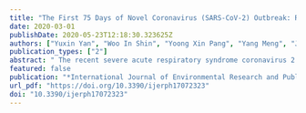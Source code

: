 ```yaml
---
title: "The First 75 Days of Novel Coronavirus (SARS-CoV-2) Outbreak: Recent Advances, Prevention, and Treatment"
date: 2020-03-01
publishDate: 2020-05-23T12:18:30.323625Z
authors: ["Yuxin Yan", "Woo In Shin", "Yoong Xin Pang", "Yang Meng", "Jianchen Lai", "Chong You", "Haitao Zhao", "Edward Lester", "Tao Wu", "Cheng Heng Pang"]
publication_types: ["2"]
abstract: " The recent severe acute respiratory syndrome coronavirus 2 (SARS-CoV-2, previously known as 2019-nCoV) outbreak has engulfed an unprepared world amidst a festive season. The zoonotic SARS-CoV-2, believed to have originated from infected bats, is the seventh member of enveloped RNA coronavirus. Specifically, the overall genome sequence of the SARS-CoV-2 is 96.2% identical to that of bat coronavirus termed BatCoV RaTG13. Although the current mortality rate of 2% is significantly lower than that of SARS (9.6%) and Middle East respiratory syndrome (MERS) (35%), SARS-CoV-2 is highly contagious and transmissible from human to human with an incubation period of up to 24 days. Some statistical studies have shown that, on average, one infected patient may lead to a subsequent 5.7 confirmed cases. Since the first reported case of coronavirus disease 2019 (COVID-19) caused by the SARS-CoV-2 on December 1, 2019, in Wuhan, China, there has been a total of 60,412 confirmed cases with 1370 fatalities reported in 25 different countries as of February 13, 2020. The outbreak has led to severe impacts on social health and the economy at various levels. This paper is a review of the significant, continuous global effort that was made to respond to the outbreak in the first 75 days. Although no vaccines have been discovered yet, a series of containment measures have been implemented by various governments, especially in China, in the effort to prevent further outbreak, whilst various medical treatment approaches have been used to successfully treat infected patients. On the basis of current studies, it would appear that the combined antiviral treatment has shown the highest success rate. This review aims to critically summarize the most recent advances in understanding the coronavirus, as well as the strategies in prevention and treatment. "
featured: false
publication: "*International Journal of Environmental Research and Public Health*"
url_pdf: "https://doi.org/10.3390/ijerph17072323"
doi: "10.3390/ijerph17072323"
---
```


